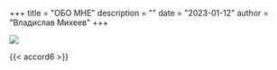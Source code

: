 +++
title = "ОБО МНЕ"
description = ""
date = "2023-01-12"
author = "Владислав Михеев"
+++

![](/img/my-photo.jpg)

{{< accord6 >}}
